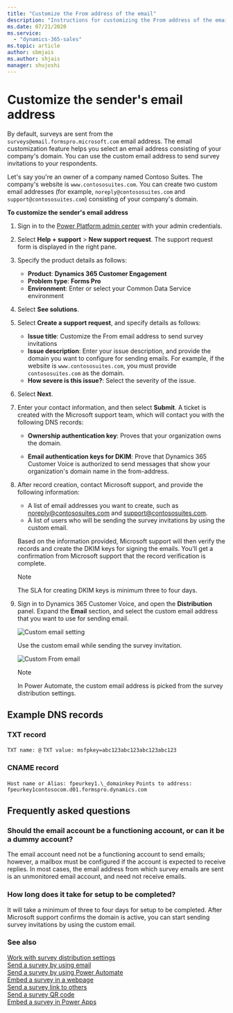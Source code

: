 ```yaml
---
title: "Customize the From address of the email"
description: "Instructions for customizing the From address of the email"
ms.date: 07/21/2020
ms.service:
  - "dynamics-365-sales"
ms.topic: article
author: sbmjais
ms.author: shjais
manager: shujoshi
---
```


# Customize the sender's email address

By default, surveys are sent from the `surveys@email.formspro.microsoft.com`<!--Should this be surveys@email.customervoice.microsoft.com?--> email address. The email customization feature helps you select an email address consisting of your company's domain. You can use the custom email address to send survey invitations to your respondents. 

Let's say you're an owner of a company named Contoso Suites. The company's website is `www.contososuites.com`. You can create two custom email addresses (for example, `noreply@contososuites.com` and `support@contososuites.com`) consisting of your company's domain.

**To customize the sender's email address**

1. Sign in to the [Power Platform admin center](https://admin.powerplatform.microsoft.com/support) with your admin credentials.

2. Select **Help + support** > **New support request**. The support request form is displayed in the right pane.

3. Specify the product details as follows:

    - **Product**: **Dynamics 365 Customer Engagement**
    - **Problem type**: **Forms Pro**<!--Is this accurate?-->
    - **Environment**: Enter or select your Common Data Service environment

4. Select **See solutions**.

5. Select **Create a support request**, and specify details as follows:

    - **Issue title**: Customize the From email address to send survey invitations
    - **Issue description**: Enter your issue description, and provide the domain you want to configure for sending emails. For example, if the website is `www.contososuites.com`, you must provide `contososuites.com` as the domain.
    - **How severe is this issue?**: Select the severity of the issue.

6. Select **Next**.

7. Enter your contact information, and then select **Submit**. A ticket is created with the Microsoft support team, which will contact you with the following DNS records:

    - **Ownership authentication key**: Proves that your organization owns the domain.

    - **Email authentication keys for DKIM**: Prove that Dynamics 365 Customer Voice is authorized to send messages that show your organization's domain name in the from-address.

8.	After record creation, contact Microsoft support, and provide the following information:

    - A list of email addresses you want to create, such as  noreply@contososuites.com and support@contososuites.com.
    - A list of users who will be sending the survey invitations by using the custom email.

    Based on the information provided, Microsoft support will then verify the records and create the DKIM keys for signing the emails. You'll get a confirmation from Microsoft support that the record verification is complete.

    > [!NOTE]
    > The SLA for creating DKIM keys is minimum three to four days.

10.	Sign in to Dynamics 365 Customer Voice, and open the **Distribution** panel. Expand the **Email** section, and select the custom email address that you want to use for sending email.  
    
    ![Custom email setting](media/custom-email-setting.png "Custom email setting")

    Use the custom email while sending the survey invitation.

    ![Custom From email](media/custom-from-email.png "Custom From email")

    > [!NOTE]
    > In Power Automate, the custom email address is picked from the survey distribution settings.

## Example DNS records

### TXT record

`TXT name: @`
`TXT value: msfpkey=abc123abc123abc123abc123`

### CNAME record

`Host name or Alias: fpeurkey1.\_domainkey`
`Points to address: fpeurkey1contosocom.d01.formspro.dynamics.com`

## Frequently asked questions

### Should the email account be a functioning account, or can it be a dummy account?

The email account need not be a functioning account to send emails; however, a mailbox must be configured if the account is expected to receive replies. In most cases, the email address from which survey emails are sent is an unmonitored email account, and need not receive emails.

### How long does it take for setup to be completed?

It will take a minimum of three to four days for setup to be completed. After Microsoft support confirms the domain is active, you can start sending survey invitations by using the custom email.

### See also

[Work with survey distribution settings](distribution-settings.md)<br>
[Send a survey by using email](send-survey-email.md)<br>
[Send a survey by using Power Automate](send-survey-flow.md)<br>
[Embed a survey in a webpage](embed-web-page.md)<br>
[Send a survey link to others](send-survey-link.md)<br>
[Send a survey QR code](send-survey-qrcode.md)<br>
[Embed a survey in Power Apps](embed-survey-powerapps.md)
